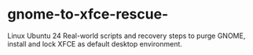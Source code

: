 # gnome-to-xfce-rescue-
Linux Ubuntu 24 Real-world scripts and recovery steps to purge GNOME, install and lock XFCE as default desktop environment.
